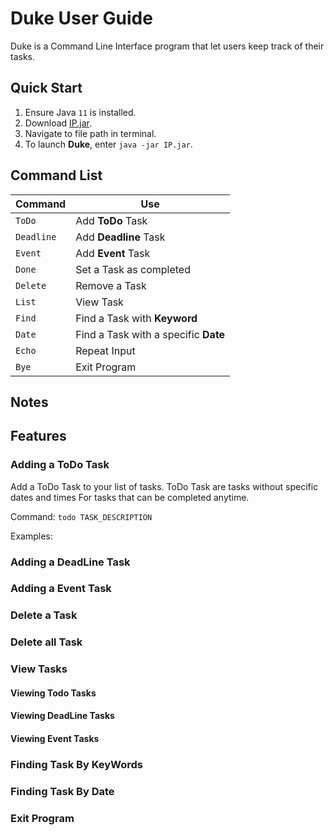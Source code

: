 # Duke User Guide
Duke is a Command Line Interface program that let users keep track of their tasks.

## Quick Start
1. Ensure Java `11` is installed.
2. Download [IP.jar](https://github.com/kum-wh/ip/releases).
3. Navigate to file path in terminal.
4. To launch **Duke**, enter `java -jar IP.jar`.
## Command List

Command | Use
------- | ---
`ToDo` | Add **ToDo** Task
`Deadline` | Add **Deadline** Task
`Event` | Add **Event** Task
`Done` | Set a Task as completed
`Delete` | Remove a Task
`List` | View Task
`Find` | Find a Task with **Keyword**
`Date` | Find a Task with a specific **Date**
`Echo` | Repeat Input
`Bye` | Exit Program

## Notes

## Features

### Adding a ToDo Task
Add a ToDo Task to your list of tasks. 
ToDo Task are tasks without specific dates and times 
For tasks that can be completed anytime.

Command: `todo TASK_DESCRIPTION`

Examples:
### Adding a DeadLine Task

### Adding a Event Task

### Delete a Task

### Delete all Task

### View Tasks

#### Viewing Todo Tasks

#### Viewing DeadLine Tasks

#### Viewing Event Tasks

### Finding Task By KeyWords

### Finding Task By Date

### Exit Program

